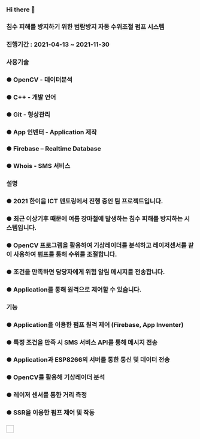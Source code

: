 ### Hi there 👋
### 침수 피해를 방지하기 위한 범람방지 자동 수위조절 펌프 시스템
### 진행기간 : 2021-04-13 ~ 2021-11-30
### 사용기술
### ● OpenCV - 데이터분석
### ● C++ - 개발 언어
### ● Git - 형상관리
### ● App 인벤터 - Application 제작
### ● Firebase – Realtime Database
### ● Whois - SMS 서비스
### 설명
### ● 2021 한이음 ICT 멘토링에서 진행 중인 팀 프로젝트입니다.
### ● 최근 이상기후 때문에 여름 장마철에 발생하는 침수 피해를 방지하는 시스템입니다.
### ● OpenCV 프로그램을 활용하여 기상레이더를 분석하고 레이저센서를 같이 사용하여 펌프를 통해 수위를 조절합니다.
### ● 조건을 만족하면 담당자에게 위험 알림 메시지를 전송합니다.
### ● Application를 통해 원격으로 제어할 수 있습니다.
### 기능
### ● Application을 이용한 펌프 원격 제어 (Firebase, App Inventer)
### ● 특정 조건을 만족 시 SMS 서비스 API를 통해 메시지 전송
### ● Application과 ESP8266의 서버를 통한 통신 및 데이터 전송
### ● OpenCV를 활용해 기상레이더 분석
### ● 레이저 센서를 통한 거리 측정
### ● SSR을 이용한 펌프 제어 및 작동
### <img scr="![firebase](https://user-images.githubusercontent.com/58980007/145201309-c595c545-92a3-4254-a4de-32002bd83644.png)" height="20" width="20">
<!--
**Park-Dong-Min/Park-Dong-Min** is a ✨ _special_ ✨ repository because its `README.md` (this file) appears on your GitHub profile.

Here are some ideas to get you started:

- 🔭 I’m currently working on ...
- 🌱 I’m currently learning ...
- 👯 I’m looking to collaborate on ...
- 🤔 I’m looking for help with ...
- 💬 Ask me about ...
- 📫 How to reach me: ...
- 😄 Pronouns: ...
- ⚡ Fun fact: ...
-->

